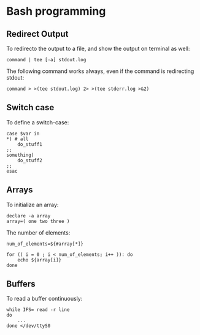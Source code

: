 # Bash programming

## Redirect Output

To redirecto the output to a file, and show the output on terminal as well:

    command | tee [-a] stdout.log


The following command works always, even if the command is redirecting stdout:

    command > >(tee stdout.log) 2> >(tee stderr.log >&2)


## Switch case

To define a switch-case:

    case $var in
    *) # all
        do_stuff1
    ;;
    something)
        do_stuff2
    ;;
    esac 


## Arrays

To initialize an array:

    declare -a array
    array=( one two three )


The number of elements:

    num_of_elements=${#array[*]}

    for (( i = 0 ; i < num_of_elements; i++ )): do
        echo ${array[i]}
    done

## Buffers
To read a buffer continuously:

    while IFS= read -r line
    do
        ...
    done </dev/ttyS0
